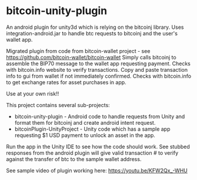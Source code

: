 # bitcoin-unity-plugin
An android plugin for unity3d which is relying on the bitcoinj library.
Uses integration-android.jar to handle btc requests to bitcoinj and the user's wallet app.

Migrated plugin from code from bitcoin-wallet project - see https://github.com/bitcoin-wallet/bitcoin-wallet
Simply calls bitcoinj to assemble the BIP70 message to the wallet app requesting payment.
Checks with bitcoin.info website to verify transactions.
Copy and paste transaction info to gui from wallet if not immediately confirmed.
Checks with bitcoin.info to get exchange rates for asset purchases in app.

Use at your own risk!!

This project contains several sub-projects:
* bitcoin-unity-plugin - Android code to handle requests from Unity and format them for bitcoinj and create android intent request.
* bitcoinPlugin-UnityProject - Unity code which has a sample app requesting $1 USD payment to unlock an asset in the app.

Run the app in the Unity IDE to see how the code should work.
See stubbed responses from the android plugin will give valid transaction # to verify
against the transfer of btc to the sample wallet address.

See sample video of plugin working here:
https://youtu.be/KFW2Qx_-WHU
